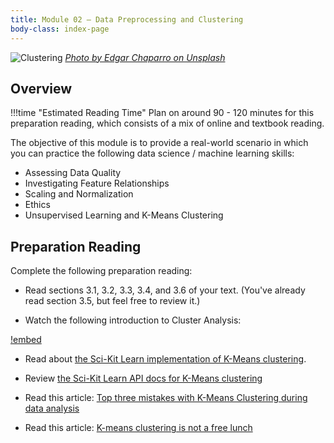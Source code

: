 ```yaml
---
title: Module 02 — Data Preprocessing and Clustering
body-class: index-page
---
```


![Clustering]({{URLROOT}}/shared/img/clustering.jpg)
*[Photo by Edgar Chaparro on Unsplash](https://unsplash.com/photos/r6mBXuHnxBk)*

## Overview

!!!time "Estimated Reading Time"
	Plan on around 90 - 120 minutes for this preparation reading, which consists of a mix of online and textbook reading.

The objective of this module is to provide a real-world scenario in which you can practice the following data science / machine learning skills:

* Assessing Data Quality
* Investigating Feature Relationships
* Scaling and Normalization
* Ethics
* Unsupervised Learning and K-Means Clustering

## Preparation Reading

Complete the following preparation reading:

* Read sections 3.1, 3.2, 3.3, 3.4, and 3.6 of your text. (You've already read section 3.5, but feel free to review it.)

* Watch the following introduction to Cluster Analysis:

[!embed](https://www.youtube.com/watch?v=QXOkPvFM6NU)

* Read about [the Sci-Kit Learn implementation of K-Means clustering](https://scikit-learn.org/stable/modules/clustering.html#k-means).

* Review [the Sci-Kit Learn API docs for K-Means clustering](https://scikit-learn.org/stable/modules/generated/sklearn.cluster.KMeans.html#sklearn.cluster.KMeans)

* Read this article: [Top three mistakes with K-Means Clustering during data analysis](https://zerowithdot.com/mistakes-with-k-means-clustering/)

* Read this article: [K-means clustering is not a free lunch](http://varianceexplained.org/r/kmeans-free-lunch/)
